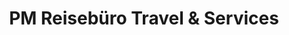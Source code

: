 ---
title: "PM Reisebüro Travel & Services"
url: /nuthetal/pm-reisebuero-travel-und-services/
shop: Reisebüro
---